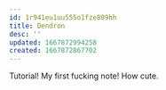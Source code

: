 ```yaml
---
id: 1r941eu1uu555o1fze809hh
title: Dendron
desc: ''
updated: 1667872994258
created: 1667872867702
---
```

Tutorial! 
My first fucking note!
How cute.